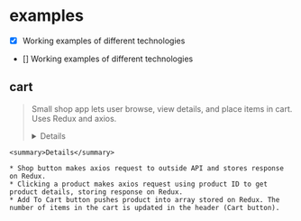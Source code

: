 # examples
- [x] Working examples of different technologies
- [] Working examples of different technologies

## cart
> Small shop app lets user browse, view details, and place items in cart. Uses Redux and axios.
  > <details>
    <summary>Details</summary>

    * Shop button makes axios request to outside API and stores response on Redux.
    * Clicking a product makes axios request using product ID to get product details, storing response on Redux.
    * Add To Cart button pushes product into array stored on Redux. The number of items in the cart is updated in the header (Cart button).
  </details>
